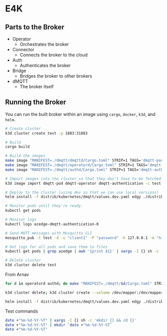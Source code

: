 # E4K

## Parts to the Broker

* Operator
  * Orchestrates the broker
* Connector
  * Connects the broker to the cloud
* Auth
  * Authenticates the broker
* Bridge
  * Bridges the broker to other brokers
* dMQTT
  * The broker itself

## Running the Broker

You can run the built broker within an image using `cargo`, `docker`, `k3d`, and `helm`.

```bash
# Create cluster
k3d cluster create test -p 1883:31883

# Build
cargo build

# Build the images
make image "MANIFEST=./dmqtt/dmqttd/Cargo.toml" STRIP=1 TAGS='dmqtt-pod'
make image "MANIFEST=./dmqtt/operatord/Cargo.toml" STRIP=1 TAGS='dmqtt-operator'
make image "MANIFEST=./dmqtt/authd/Cargo.toml" STRIP=1 TAGS='dmqtt-authentication'

# Import images into the cluster so that they don't have to be fetched from repo.
k3d image import dmqtt-pod dmqtt-operator dmqtt-authentication -c test

# Deploy to the cluster (using dev so that we can use local versions)
helm install -f distrib/kubernetes/dmqtt/values.dev.yaml edgy ./distrib/kubernetes/dmqtt

# Monitor pods until they're ready.
kubectl get pods

# Monitor logs
kubectl logs azedge-dmqtt-authentication-0

# Send MQTT messages with Mosquitto CLI
mosquitto_pub -t test -d -u "client1" -P "password" -h 127.0.0.1 -m "hi" --repeat 10 --repeat-delay 1 --will-payload "goodbye" --will-qos 1 --will-retain --will-topic "/dane/will"

# Get logs for all pods and save them to files
kubectl get pods | grep azedge | awk '{print $1}' | xargs -I {} sh -c 'kubectl logs {} > {}.log'

# Delete cluster
k3d cluster delete test

```


From Arnav

```bash
for d in operatord authd; do make "MANIFEST=./dmqtt/$d/Cargo.toml" STRIP=1 image TAGS='{{repository}}'; done; make MANIFEST=./dmqtt/dmqttd/Cargo.toml RELEASE=1 STRIP=1 image TAGS='{{repository}}'

k3d cluster delete; k3d cluster create --volume /dev/mapper:/dev/mapper -p '1883:31883'; k3d image import dmqtt-pod dmqtt-operator dmqtt-authentication

helm install -f distrib/kubernetes/dmqtt/values.dev.yaml edgy ./distrib/kubernetes/dmqtt
```

Test commands

```bash
date +"%m-%d-%Y-%T" | xargs -I {} sh -c 'mkdir {} && cd {}'
date +"%m-%d-%Y-%T" | mkdir `date +"%m-%d-%Y-%T`
date +"%m-%d-%Y-%T"
```